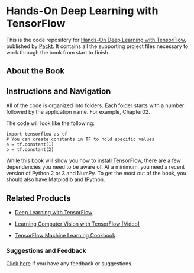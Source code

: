 # Hands-On Deep Learning with TensorFlow
This is the code repository for [Hands-On Deep Learning with TensorFlow](https://www.packtpub.com/big-data-and-business-intelligence/hands-deep-learning-tensorflow?utm_source=github&utm_medium=repository&utm_campaign=9781787282773), published by [Packt](https://www.packtpub.com/?utm_source=github). It contains all the supporting project files necessary to work through the book from start to finish.
## About the Book

## Instructions and Navigation
All of the code is organized into folders. Each folder starts with a number followed by the application name. For example, Chapter02.



The code will look like the following:
```
import tensorflow as tf
# You can create constants in TF to hold specific values
a = tf.constant(1)
b = tf.constant(2)
```

While this book will show you how to install TensorFlow, there are a few dependencies you need to be aware of. At a minimum, you need a recent version of Python 2 or 3 and NumPy. To get the most out of the book, you should also have Matplotlib and IPython.

## Related Products
* [Deep Learning with TensorFlow](https://www.packtpub.com/big-data-and-business-intelligence/deep-learning-tensorflow?utm_source=github&utm_medium=repository&utm_campaign=9781786469786)

* [Learning Computer Vision with TensorFlow [Video]](https://www.packtpub.com/all/learning-computer-vision-tensorflow-video?utm_source=github&utm_medium=repository&utm_campaign=9781788292573)

* [TensorFlow Machine Learning Cookbook](https://www.packtpub.com/big-data-and-business-intelligence/tensorflow-machine-learning-cookbook?utm_source=github&utm_medium=repository&utm_campaign=9781786462169)

### Suggestions and Feedback
[Click here](https://docs.google.com/forms/d/e/1FAIpQLSe5qwunkGf6PUvzPirPDtuy1Du5Rlzew23UBp2S-P3wB-GcwQ/viewform) if you have any feedback or suggestions.
